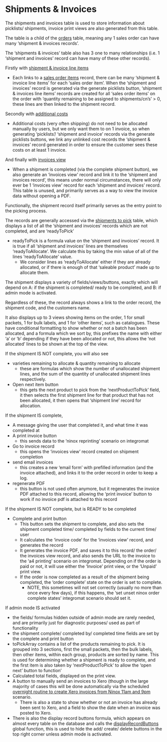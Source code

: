 # Shipments & Invoices

The shipments and invoices table is used to store information about picklists/ shipments, invoice print views are also generated from this table.

The table is a child of the [orders](salesOrders.md) table, meaning any 1 sales order can have many ‘shipment & invoices records’.

The ‘shipments & invoices’ table also has 3 one to many relationships (i.e. 1 ‘shipment and invoices’ record can have many of these other records).

Firstly with [shipment & invoice line items](shipmentInvoiceLines.md)

- Each links to a [sales order items](salesOrderItems.md) record, there can be many ‘shipment & invoice line items’ for each ‘sales order item’. When the ‘shipment and invoices’ record is generated via the generate picklists button, ‘shipment & invoices line items’ records are created for all ‘sales order items’ on the order with ‘quantity remaining to be assigned to shipments/cn’s’ > 0, these lines are then linked to the shipment record.

Secondly with [additional costs](additionalCosts.md)

- Additional costs (very often shipping) do not need to be allocated manually by users, but we only want them to on 1 invoice, so when generating ‘picklists’/ ‘shipment and invoice’ records via the generate picklists buttons, we link any unlinked cost records the ‘shipment & invoices’ record generated in order to ensure the customer sees these costs on at least 1 invoice.

And finally with [invoices view](invoicesView.md)

- When a shipment is completed (via the complete shipment button), we also generate an ‘invoices view’ record and link it to the ‘shipment and invoices record’, this means under normal circumstances, there will only ever be 1 ‘invoices view’ record for each ‘shipment and invoices’ record. This table is unused, and primarily serves as a way to view the invoice data without opening a PDF.

Functionally, the shipment record itself primarily serves as the entry point to the picking process.

The records are generally accessed via the [shipments to pick](shipmentsReady.md) table, which displays a list of all the ‘shipment and invoices’ records which are not completed, and are ‘readyToPick’

- readyToPick is a formula value on the ‘shipment and invoices’ record. It is true if all ‘shipment and invoices’ lines are themselves ‘readyToAllocate’. We calculate this by taking the min value of all of the lines ‘readyToAllocate’ value.
  - We consider lines as ‘readyToAllocate’ either if they are already allocated, or if there is enough of that ‘saleable product’ made up to allocate them.

The shipment displays a variety of fields/views/buttons, exactly which will depend on A: if the shipment is completed/ ready to be completed, and B: if admin mode is activated.

Regardless of these, the record always shows a link to the order record, the shipment code, and the customers name.

It also displays up to 3 views showing items on the order, 1 for small packets, 1 for bulk labels, and 1 for ‘other items’, such as catalogues. These have conditional formatting to show whether or not a batch has been allocated, and a formula which we sort by, this prefixes the name with either ‘a’ or ‘b’ depending if they have been allocated or not, this allows the ‘not allocated’ lines to be shown at the top of the view.

If the shipment IS NOT complete, you will also see

- varieties remaining to allocate & quantity remaining to allocate
  - these are formulas which show the number of unallocated shipment lines, and the sum of the quantity of unallocated shipment lines respectively.
- Open next item button
  - this gets the next product to pick from the ‘nextProductToPick’ field, it then selects the first shipment line for that product that has not been allocated, it then opens that ‘shipment line’ record for allocation.

If the shipment IS complete,

- A message giving the user that completed it, and what time it was completed at
- A print invoice button
  - this sends data to the ‘ninox reprinting’ scenario on integromat
- Go to invoice record
  - this opens the ‘invoices view’ record created on shipment completion
- send email invoices
  - this creates a new ‘email form’ with prefilled information (and the invoice attached), and links it to the order record in order to keep a log.
- regenerate PDF
  - this button is not used often anymore, but it regenerates the invoice PDF attached to this record, allowing the ‘print invoice’ button to work if no invoice pdf is attached to this record

If the shipment IS NOT complete, but is READY to be completed

- Complete and print button
  - This button sets the shipment to complete, and also sets the shipment completed time/ completed by fields to the current time/ user
  - It calculates the ‘invoice code’ for the ‘invoices view’ record, and generates the record
  - It generates the invoice PDF, and saves it to this record/ the order/ the invoices view record, and also sends the URL to the invoice to the ‘a4 printing’ scenario on integromat. Depending on if the order is paid or not, it will use either the ‘Invoice’ print view, or the ‘Unpaid’ print view.
  - If the order is now completed as a result of the shipment being completed, the ‘order complete’ state on the order is set to complete.
    - NOTE, this sometimes will not set correctly (usually no more than once every few days), if this happens, the ‘set unset ninox order complete states’ integromat scenario should set it.

If admin mode IS activated

- the fields/ formulas hidden outside of admin mode are rarely needed, and are primarily just for diagnostic purposes/ used as part of functionality
- the shipment complete/ completed by/ completed time fields are set by the complete and print button
- toPickArray contains a list of the products remaining to pick. It is grouped into 3 sections, first the small packets, then the bulk labels, then other items, within each group, products are sorted by name. This is used for determining whether a shipment is ready to complete, and the first item is also taken by ‘nextProductToPick’ to allow the ‘open next’ button to function’
- Calculated total fields, displayed on the print view.
- A button to manually send an invoices to Xero (though in the large majority of cases this will be done automatically via the scheduled [overnight routine to create Xero invoices from Ninox 11am and 9pm](../integromatScenarios/overnightRoutineXero.md) scenario.
  - There is also a state to show whether or not an invoice has already been sent to Xero, and a field to show the date when an invoice was posted to Xero.
- There is also the display record buttons formula, which appears on almost every table on the database and calls the [displayRecordButtons](../ninoxGeneral/globalFunctions/displayRecordButtons.md) global function, this is used to hide the add/ create/ delete buttons in the top right corner unless admin mode is activated.
